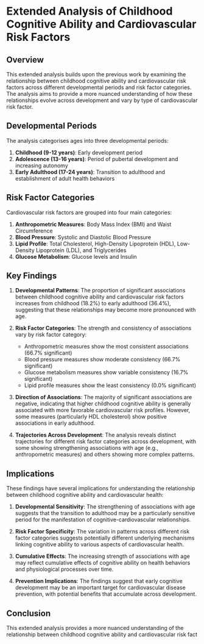 # Extended Analysis of Childhood Cognitive Ability and Cardiovascular Risk Factors

## Overview

This extended analysis builds upon the previous work by examining the relationship between childhood cognitive ability and cardiovascular risk factors across different developmental periods and risk factor categories. The analysis aims to provide a more nuanced understanding of how these relationships evolve across development and vary by type of cardiovascular risk factor.

## Developmental Periods

The analysis categorises ages into three developmental periods:

1. **Childhood (9-12 years)**: Early development period
2. **Adolescence (13-16 years)**: Period of pubertal development and increasing autonomy
3. **Early Adulthood (17-24 years)**: Transition to adulthood and establishment of adult health behaviors

## Risk Factor Categories

Cardiovascular risk factors are grouped into four main categories:

1. **Anthropometric Measures**: Body Mass Index (BMI) and Waist Circumference
2. **Blood Pressure**: Systolic and Diastolic Blood Pressure
3. **Lipid Profile**: Total Cholesterol, High-Density Lipoprotein (HDL), Low-Density Lipoprotein (LDL), and Triglycerides
4. **Glucose Metabolism**: Glucose levels and Insulin

## Key Findings

1. **Developmental Patterns**: The proportion of significant associations between childhood cognitive ability and cardiovascular risk factors increases from childhood (18.2%) to early adulthood (36.4%), suggesting that these relationships may become more pronounced with age.

2. **Risk Factor Categories**: The strength and consistency of associations vary by risk factor category:
   - Anthropometric measures show the most consistent associations (66.7% significant)
   - Blood pressure measures show moderate consistency (66.7% significant)
   - Glucose metabolism measures show variable consistency (16.7% significant)
   - Lipid profile measures show the least consistency (0.0% significant)

3. **Direction of Associations**: The majority of significant associations are negative, indicating that higher childhood cognitive ability is generally associated with more favorable cardiovascular risk profiles. However, some measures (particularly HDL cholesterol) show positive associations in early adulthood.

4. **Trajectories Across Development**: The analysis reveals distinct trajectories for different risk factor categories across development, with some showing strengthening associations with age (e.g., anthropometric measures) and others showing more complex patterns.

## Implications

These findings have several implications for understanding the relationship between childhood cognitive ability and cardiovascular health:

1. **Developmental Sensitivity**: The strengthening of associations with age suggests that the transition to adulthood may be a particularly sensitive period for the manifestation of cognitive-cardiovascular relationships.

2. **Risk Factor Specificity**: The variation in patterns across different risk factor categories suggests potentially different underlying mechanisms linking cognitive ability to various aspects of cardiovascular health.

3. **Cumulative Effects**: The increasing strength of associations with age may reflect cumulative effects of cognitive ability on health behaviors and physiological processes over time.

4. **Prevention Implications**: The findings suggest that early cognitive development may be an important target for cardiovascular disease prevention, with potential benefits that accumulate across development.

## Conclusion

This extended analysis provides a more nuanced understanding of the relationship between childhood cognitive ability and cardiovascular risk fact

